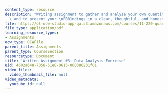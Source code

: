 ```yaml
---
content_type: resource
description: "Writing assignment to gather and analyze your own quantitative information,\
  \ and to present your \uFB01ndings in a clear, thoughtful, and honest report."
file: https://ol-ocw-studio-app-qa.s3.amazonaws.com/courses/11-220-quantitative-reasoning-statistical-methods-for-planners-i-spring-2009/4602a648735851e80613060386231f01_MIT11_220s09_assn03_QR_Written_3.pdf
file_type: application/pdf
learning_resource_types:
- Assignments
ocw_type: OCWFile
parent_title: Assignments
parent_type: CourseSection
resourcetype: Document
title: 'Written Assignment #3: Data Analysis Exercise'
uid: 4602a648-7358-51e8-0613-060386231f01
video_files:
  video_thumbnail_file: null
video_metadata:
  youtube_id: null
---
```

